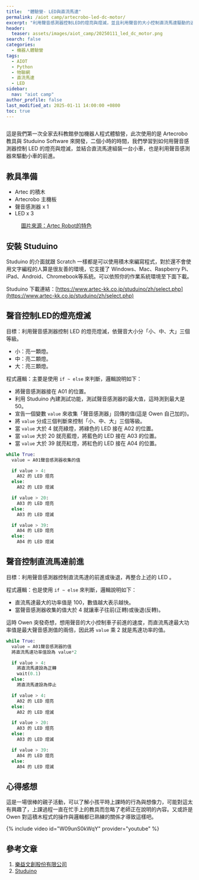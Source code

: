 ```yaml
---
title:  "體驗營- LED與直流馬達"
permalink: /aiot camp/artecrobo-led-dc-motor/
excerpt: "利用聲音感測器控制LED的燈亮與燈滅，並且利用聲音的大小控制直流馬達驅動的速度。"
header:
  teaser: assets/images/aiot_camp/20250111_led_dc_motor.png
search: false
categories: 
  - 機器人體驗營
tags:
  - AIOT
  - Python
  - 物聯網
  - 直流馬達
  - LED
sidebar:
  nav: "aiot camp"
author_profile: false
last_modified_at: 2025-01-11 14:00:00 +0800
toc: true
---
```


<figure class="align-center">
  <img src="{{ site.url }}{{ site.baseurl }}/assets/images/aiot_camp/20250111_led_dc_motor.png" alt="">
</figure> 

這是我們第一次全家去科教館參加機器人程式體驗營，此次使用的是 Artecrobo 教具與 Studuino Software 來開發，二個小時的時間，我們學習到如何用聲音感測器控制 LED 的燈亮與燈滅，並結合直流馬達組裝一台小車，也是利用聲音感測器來驅動小車的前進。

## 教具準備
* Artec 的積木
* Artecrobo 主機板
* 聲音感測器 x 1
* LED x 3

<figure class="align-center">
  <img src="{{ site.url }}{{ site.baseurl }}/assets/images/aiot_camp/20250111_led_dc_motor_1.png" alt="">
  <figcaption><a href="https://www.tigergroup.com.tw/" title="Artec Robot的特色">圖片來源：Artec Robot的特色</a></figcaption>
</figure> 


## 安裝 Studuino

Studuino 的介面就跟 Scratch 一樣都是可以使用積木來編寫程式，對於還不會使用文字編程的人算是很友善的環境，它支援了 Windows、Mac、Raspberry Pi、iPad、Android、Chromebook等系統。可以依照你的作業系統環境至下面下載。

Studuino 下載連結：[https://www.artec-kk.co.jp/studuino/zh/select.php](https://www.artec-kk.co.jp/studuino/zh/select.php)

## 聲音控制LED的燈亮燈滅

目標：利用聲音感測器控制 LED 的燈亮燈滅，依聲音大小分「小、中、大」三個等級。
  * 小：亮一顆燈。
  * 中：亮二顆燈。
  * 大：亮三顆燈。

程式邏輯：主要是使用 `if ~ else` 來判斷，邏輯說明如下：

  * 將聲音感測器接在 A01 的位置。
  * 利用 Studuino 內建測試功能，測試聲音感測器的最大值，這時測到最大是 50。
  * 宣告一個變數 `value` 來收集「聲音感測器」回傳的值(這是 Owen 自己加的)。
  * 將 `value` 分成三個判斷來控制「小、中、大」三個等級。
  * 當 `value` 大於 4 就亮綠燈，將綠色的 LED 接在 A02 的位置。
  * 當 `value` 大於 20 就亮藍燈，將藍色的 LED 接在 A03 的位置。
  * 當 `value` 大於 39 就亮紅燈，將紅色的 LED 接在 A04 的位置。

```python
while True:
  value = A01聲音感測器收集的值

  if value > 4:
    A02 的 LED 燈亮
  else:  
    A02 的 LED 燈滅

  if value > 20:
    A03 的 LED 燈亮
  else:  
    A03 的 LED 燈滅

  if value > 39:
    A04 的 LED 燈亮
  else:  
    A04 的 LED 燈滅
```

## 聲音控制直流馬達前進
目標：利用聲音感測器控制直流馬達的前進或後退，再整合上述的 LED 。

程式邏輯：也是使用 `if ~ else` 來判斷，邏輯說明如下：

  * 直流馬達最大的功率值是 100，數值越大表示越快。
  * 當聲音感測器收集的值大於 4 就讓車子往前(正轉)或後退(反轉)。

這時 Owen 突發奇想，想用聲音的大小控制車子前進的速度，而直流馬達最大功率值是最大聲音感測值的兩倍，因此將 `value` 乘 2 就是馬達功率的值。

```python
while True:
  value = A01聲音感測器的值
  將直流馬達功率值設為 value*2

  if value > 4:
    將直流馬達設為正轉
    wait(0.1)
  else:
    將直流馬達設為停止

  if value > 4:
    A02 的 LED 燈亮
  else:  
    A02 的 LED 燈滅

  if value > 20:
    A03 的 LED 燈亮
  else:  
    A03 的 LED 燈滅

  if value > 39:
    A04 的 LED 燈亮
  else:  
    A04 的 LED 燈滅
```

## 心得感想

這是一場很棒的親子活動，可以了解小孩平時上課時的行為與想像力，可能對這太有興趣了，上課過程一直在忙手上的教具而忽略了老師正在說明的內容。又或許是 Owen 對這積木程式的操作與邏輯都已熟練的關係才導致這樣吧。

{% include video id="W09unS0kWqY" provider="youtube" %}

## 參考文章
1. [樂益文創股份有限公司](https://www.tigergroup.com.tw/)
2. [Studuino](https://www.artec-kk.co.jp/studuino/zh/)